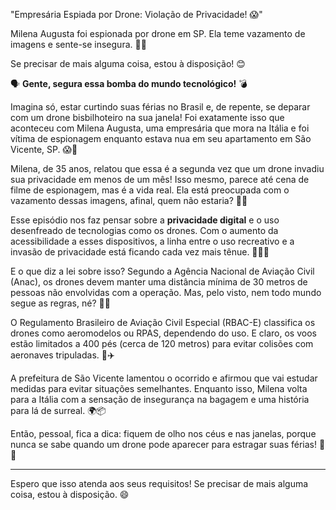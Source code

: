 
"Empresária Espiada por Drone: Violação de Privacidade! 😱"


Milena Augusta foi espionada por drone em SP. Ela teme vazamento de imagens e sente-se insegura. 🚁👀

Se precisar de mais alguma coisa, estou à disposição! 😊


🗣️ **Gente, segura essa bomba do mundo tecnológico!** 💣

Imagina só, estar curtindo suas férias no Brasil e, de repente, se deparar com um drone bisbilhoteiro na sua janela! Foi exatamente isso que aconteceu com Milena Augusta, uma empresária que mora na Itália e foi vítima de espionagem enquanto estava nua em seu apartamento em São Vicente, SP. 😱👀

Milena, de 35 anos, relatou que essa é a segunda vez que um drone invadiu sua privacidade em menos de um mês! Isso mesmo, parece até cena de filme de espionagem, mas é a vida real. Ela está preocupada com o vazamento dessas imagens, afinal, quem não estaria? 📸💔

Esse episódio nos faz pensar sobre a **privacidade digital** e o uso desenfreado de tecnologias como os drones. Com o aumento da acessibilidade a esses dispositivos, a linha entre o uso recreativo e a invasão de privacidade está ficando cada vez mais tênue. 🚁🕵️‍♂️

E o que diz a lei sobre isso? Segundo a Agência Nacional de Aviação Civil (Anac), os drones devem manter uma distância mínima de 30 metros de pessoas não envolvidas com a operação. Mas, pelo visto, nem todo mundo segue as regras, né? 😬📏

O Regulamento Brasileiro de Aviação Civil Especial (RBAC-E) classifica os drones como aeromodelos ou RPAS, dependendo do uso. E claro, os voos estão limitados a 400 pés (cerca de 120 metros) para evitar colisões com aeronaves tripuladas. 🚀✈️

A prefeitura de São Vicente lamentou o ocorrido e afirmou que vai estudar medidas para evitar situações semelhantes. Enquanto isso, Milena volta para a Itália com a sensação de insegurança na bagagem e uma história para lá de surreal. 🌍📦

Então, pessoal, fica a dica: fiquem de olho nos céus e nas janelas, porque nunca se sabe quando um drone pode aparecer para estragar suas férias! 🚨😅

---

Espero que isso atenda aos seus requisitos! Se precisar de mais alguma coisa, estou à disposição. 😄
